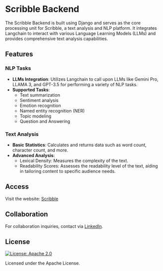 # Scribble Backend

The Scribble Backend is built using Django and serves as the core processing unit for Scribble, a text analysis and NLP platform. It integrates Langchain to interact with various Language Learning Models (LLMs) and provides comprehensive text analysis capabilities.

## Features

### NLP Tasks
- **LLMs Integration**: Utilizes Langchain to call upon LLMs like Gemini Pro, LLAMA 3, and GPT-3.5 for performing a variety of NLP tasks.
- **Supported Tasks**:
  - Text summarization
  - Sentiment analysis
  - Emotion recognition
  - Named entity recognition (NER)
  - Topic modeling
  - Question and Answering

### Text Analysis
- **Basic Statistics**: Calculates and returns data such as word count, character count, and more.
- **Advanced Analysis**:
  - Lexical Density: Measures the complexity of the text.
  - Readability Scores: Assesses the readability level of the text, aiding in tailoring content to specific audience needs.
 
## Access
Visit the website: [Scribble](https://scribble-farneet.vercel.app/)

## Collaboration
For collaboration inquiries, contact via [LinkedIn](https://www.linkedin.com/in/farneet-singh-6b155b208/).

## License
[![License: Apache 2.0](https://img.shields.io/badge/License-Apache%202.0-blue.svg)](https://opensource.org/licenses/Apache-2.0)

Licensed under the Apache License.
